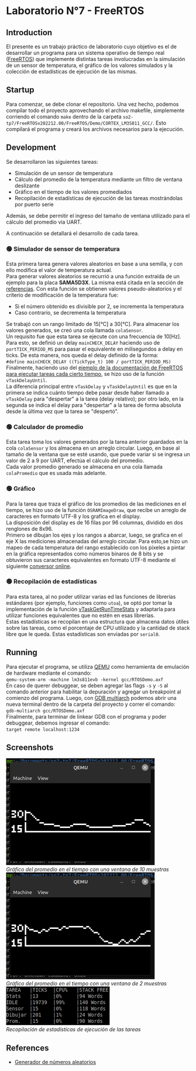 # Laboratorio N°7 - FreeRTOS
## Introduction
El presente es un trabajo práctico de laboratorio cuyo objetivo es el de desarrollar un programa para un sistema operativo de tiempo real ([FreeRTOS](https://www.freertos.org/)) que implemente distintas tareas involucradas en la simulación de un sensor de temperatura, el gráfico de los valores simulados y la colección de estadísticas de ejecución de las mismas.
## Startup
Para comenzar, se debe clonar el repositorio. Una vez hecho, podemos compilar todo el proyecto aprovechando el archivo makefile, simplemente corriendo el comando `make` dentro de la carpeta `so2-tp7/FreeRTOSv202212.00/FreeRTOS/Demo/CORTEX_LM3S811_GCC/`. Esto compilará el programa y creará los archivos necesarios para la ejecución.
## Development
Se desarrollaron las siguientes tareas:
- Simulación de un sensor de temperatura
- Cálculo del promedio de la temperatura mediante un filtro de ventana deslizante
- Gráfico en el tiempo de los valores promediados
- Recopilación de estadísticas de ejecución de las tareas mostrándolas por puerto serie

Además, se debe permitir el ingreso del tamaño de ventana utilizado para el cálculo del promedio via UART.

A continuación se detallará el desarrollo de cada tarea.

### 🟢 Simulador de sensor de temperatura
Esta primera tarea genera valores aleatorios en base a una semilla, y con ello modifica el valor de temperatura actual.\
Para generar valores aleatorios se recurrió a una función extraída de un ejemplo para la placa **SAMA5D3X**. La misma está citada en la sección de [referencias](https://github.com/akmsw/so2-tp7#references). Con esta función se obtienen valores pseudo-aleatorios y el criterio de modificación de la temperatura fue:
- Si el número obtenido es divisible por 2, se incrementa la temperatura
- Caso contrario, se decrementa la temperatura

Se trabajó con un rango limitado de 15[°C] a 30[°C].
Para almacenar los valores generados, se creó una cola llamada `colaSensor`.\
Un requisito fue que esta tarea se ejecute con una frecuencia de 10[Hz]. Para esto, se definió un delay `mainCHECK_DELAY` haciendo uso de `portTICK_PERIOD_MS` para pasar el equivalente en milisegundos a delay en ticks. De esta manera, nos queda el delay definido de la forma:\
`#define mainCHECK_DELAY ((TickType_t) 100 / portTICK_PERIOD_MS)`\
Finalmente, haciendo uso del [ejemplo de la documentación de FreeRTOS para ejecutar tareas cada cierto tiempo](https://freertos.org/vtaskdelayuntil.html), se hizo uso de la función `vTaskDelayUntil`.\
La diferencia principal entre `vTaskDelay` y `vTaskDelayUntil` es que en la primera se indica cuánto tiempo debe pasar desde haber llamado a `vTaskDelay` para "despertar" a la tarea (delay relativo); por otro lado, en la segunda se indica el delay para "despertar" a la tarea de forma absoluta desde la última vez que la tarea se "despertó".
### 🟢 Calculador de promedio
Esta tarea toma los valores generados por la tarea anterior guardados en la cola `colaSensor` y los almacena en un arreglo circular. Luego, en base al tamaño de la ventana que se esté usando, que puede variar si se ingresa un valor de 2 a 9 por UART, efectúa el cálculo del promedio.\
Cada valor promedio generado se almacena en una cola llamada `colaPromedio` que es usada más adelante.
### 🟢 Gráfico
Para la tarea que traza el gráfico de los promedios de las mediciones en el tiempo, se hizo uso de la función `OSRAMImageDraw`, que recibe un arreglo de caracteres en formato UTF-8 y los grafica en el display.\
La disposición del display es de 16 filas por 96 columnas, dividido en dos renglones de 8x96.\
Primero se dibujan los ejes y los rangos a abarcar, luego, se grafica en el eje X las mediciones almacenadas del arreglo circular. Para esto,se hizo un mapeo de cada temperatura del rango establecido con los píxeles a pintar en la gráfica representados como números binaros de 8 bits y se obtuvieron sus caracteres equivalentes en formato UTF-8 mediante el siguiente [conversor online](https://www.rapidtables.com/convert/number/binary-to-string.html).
### 🟢 Recopilación de estadísticas
Para esta tarea, al no poder utilizar varias ed las funciones de librerías estándares (por ejemplo, funciones como `utoa`), se optó por tomar la implementación de la función [vTaskGetRunTimeStats](https://www.freertos.org/a00021.html#vTaskGetRunTimeStats) y adaptarla para utilizar funciones equivalentes que no estén en esas librerías.\
Estas estadísticas se recopilan en una estructura que almacena datos útiles sobre las tareas, como el porcentaje de CPU utilizado y la cantidad de stack libre que le queda. Estas estadísticas son enviadas por `serial0`.
## Running
Para ejecutar el programa, se utiliza [QEMU](https://www.qemu.org/) como herramienta de emulación de hardware mediante el comando:\
`qemu-system-arm -machine lm3s811evb -kernel gcc/RTOSDemo.axf`\
En caso de querer debuggear, se deben agregar las flags `-s` y `-S` al comando anterior para habilitar la depuración y agregar un breakpoint al comienzo del programa. Luego, con [GDB multiarch](https://en.wikipedia.org/wiki/GNU_Debugger) podemos abrir una nueva terminal dentro de la carpeta del proyecto y correr el comando:\
`gdb-multiarch gcc/RTOSDemo.axf`\
Finalmente, para terminar de linkear GDB con el programa y poder debuggear, debemos ingresar el comando:\
`target remote localhost:1234`
## Screenshots
![ss1](./res/img/ss1.png)\
*Gráfico del promedio en el tiempo con una ventana de 10 muestras*\
![ss2](./res/img/ss2.png)\
*Gráfico del promedio en el tiempo con una ventana de 2 muestras*\
![ss3](./res/img/ss3.png)\
*Recopilación de estadísticas de ejecución de las tareas*
## References
- [Generador de números aleatorios](https://github.com/istarc/freertos/blob/master/FreeRTOS/Demo/CORTEX_A5_SAMA5D3x_Xplained_IAR/AtmelFiles/libboard_sama5d3x-ek/source/rand.c)